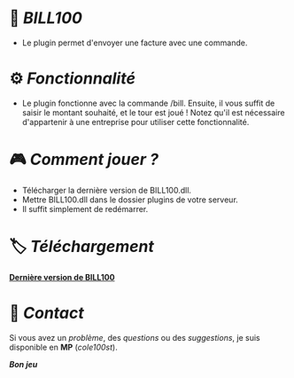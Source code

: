 # 📝 ***BILL100***
- Le plugin permet d'envoyer une facture avec une commande.

# ⚙️ ***Fonctionnalité***
- Le plugin fonctionne avec la commande /bill. Ensuite, il vous suffit de saisir le montant souhaité, et le tour est joué ! Notez qu'il est nécessaire d'appartenir à une entreprise pour utiliser cette fonctionnalité.

# 🎮 ***Comment jouer ?***
- Télécharger la dernière version de BILL100.dll.
- Mettre BILL100.dll dans le dossier plugins de votre serveur.
- Il suffit simplement de redémarrer.


# 🏷️ ***Téléchargement***
**[Dernière version de BILL100](https://github.com/cole100st/Bill100/releases/tag/BILL100)**

# 🎫 ***Contact***
Si vous avez un *problème*, des *questions* ou des *suggestions*, je suis disponible en **MP** (*cole100st*).

***Bon jeu***

